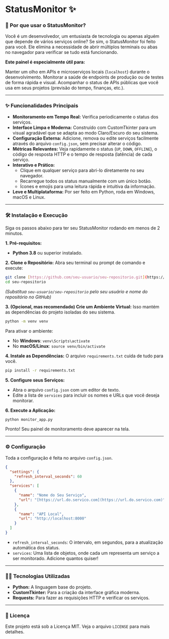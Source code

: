 # StatusMonitor ✨

### 🤔 Por que usar o StatusMonitor?

Você é um desenvolvedor, um entusiasta de tecnologia ou apenas alguém que depende de vários serviços online? Se sim, o StatusMonitor foi feito para você. Ele elimina a necessidade de abrir múltiplos terminais ou abas no navegador para verificar se tudo está funcionando.

**Este painel é especialmente útil para:**

Manter um olho em APIs e microserviços locais (`localhost`) durante o desenvolvimento.
Monitorar a saúde de endpoints de produção ou de testes de forma rápida e visual.
Acompanhar o status de APIs públicas que você usa em seus projetos (previsão do tempo, finanças, etc.).

---

### ✨ Funcionalidades Principais

* **Monitoramento em Tempo Real:** Verifica periodicamente o status dos serviços.
* **Interface Limpa e Moderna:** Construído com CustomTkinter para um visual agradável que se adapta ao modo Claro/Escuro do seu sistema.
* **Configuração Externa:** Adicione, remova ou edite serviços facilmente através do arquivo `config.json`, sem precisar alterar o código.
* **Métricas Relevantes:** Veja rapidamente o status (`UP`, `DOWN`, `OFFLINE`), o código de resposta HTTP e o tempo de resposta (latência) de cada serviço.
* **Interativo e Prático:**
    * Clique em qualquer serviço para abri-lo diretamente no seu navegador.
    * Recarregue todos os status manualmente com um único botão.
    * Ícones e emojis para uma leitura rápida e intuitiva da informação.
* **Leve e Multiplataforma:** Por ser feito em Python, roda em Windows, macOS e Linux.

---

### 🛠️ Instalação e Execução

Siga os passos abaixo para ter seu StatusMonitor rodando em menos de 2 minutos.

**1. Pré-requisitos:**
* **Python 3.8** ou superior instalado.

**2. Clone o Repositório:**
Abra seu terminal ou prompt de comando e execute:
```bash
git clone [https://github.com/seu-usuario/seu-repositorio.git](https://github.com/seu-usuario/seu-repositorio.git)
cd seu-repositorio
```
*(Substitua `seu-usuario/seu-repositorio` pelo seu usuário e nome do repositório no GitHub)*

**3. (Opcional, mas recomendado) Crie um Ambiente Virtual:**
Isso mantém as dependências do projeto isoladas do seu sistema.
```bash
python -m venv venv
```
Para ativar o ambiente:
* No **Windows**: `venv\Scripts\activate`
* No **macOS/Linux**: `source venv/bin/activate`

**4. Instale as Dependências:**
O arquivo `requirements.txt` cuida de tudo para você.
```bash
pip install -r requirements.txt
```

**5. Configure seus Serviços:**
* Abra o arquivo `config.json` com um editor de texto.
* Edite a lista de `services` para incluir os nomes e URLs que você deseja monitorar.

**6. Execute a Aplicação:**
```bash
python monitor_app.py
```
Pronto! Seu painel de monitoramento deve aparecer na tela.

---

### ⚙️ Configuração

Toda a configuração é feita no arquivo `config.json`.

```json
{
  "settings": {
    "refresh_interval_seconds": 60
  },
  "services": [
    {
      "name": "Nome do Seu Serviço",
      "url": "[https://url.do.servico.com](https://url.do.servico.com)"
    },
    {
      "name": "API Local",
      "url": "http://localhost:8000"
    }
  ]
}
```

* `refresh_interval_seconds`: O intervalo, em segundos, para a atualização automática dos status.
* `services`: Uma lista de objetos, onde cada um representa um serviço a ser monitorado. Adicione quantos quiser!

---

### 👨‍💻 Tecnologias Utilizadas

* **Python:** A linguagem base do projeto.
* **CustomTkinter:** Para a criação da interface gráfica moderna.
* **Requests:** Para fazer as requisições HTTP e verificar os serviços.

---

### 📄 Licença

Este projeto está sob a Licença MIT. Veja o arquivo `LICENSE` para mais detalhes.